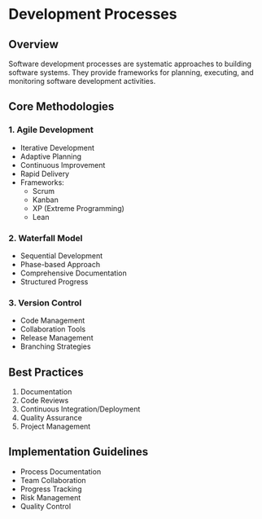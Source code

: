 # Development Processes

## Overview

Software development processes are systematic approaches to building software systems. They provide frameworks for planning, executing, and monitoring software development activities.

## Core Methodologies

### 1. Agile Development

* Iterative Development
* Adaptive Planning
* Continuous Improvement
* Rapid Delivery
* Frameworks:
  * Scrum
  * Kanban
  * XP (Extreme Programming)
  * Lean

### 2. Waterfall Model

* Sequential Development
* Phase-based Approach
* Comprehensive Documentation
* Structured Progress

### 3. Version Control

* Code Management
* Collaboration Tools
* Release Management
* Branching Strategies

## Best Practices


1. Documentation
2. Code Reviews
3. Continuous Integration/Deployment
4. Quality Assurance
5. Project Management

## Implementation Guidelines

* Process Documentation
* Team Collaboration
* Progress Tracking
* Risk Management
* Quality Control


